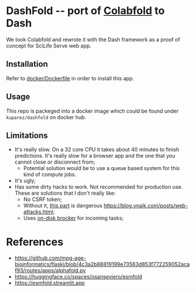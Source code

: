 # DashFold -- port of [Colabfold](https://github.com/sokrypton/ColabFold) to Dash

We took Colabfold and rewrote it with the Dash framework as a proof of concept for SciLife Serve web app.

## Installation

Refer to [docker/Dockerfile](docker/Dockerfile) in order to install this app.

## Usage

This repo is packeged into a docker image which could be found under `kuparez/dashfold` on docker hub.

## Limitations

- It's really slow. On a 32 core CPU it takes about 40 minutes to finish predictions. It's really slow for a browser app and the one that you cannot close or disconnect from;
  - Potential solution would be to use a queue based system for this kind of compute jobs.
- It's ugly;
- Has some dirty hacks to work. Not recommended for production use. These are solutions that I don't really like:
  - No CSRF token;
  - Without it, [this part](https://github.com/ScilifelabDataCentre/dashfold/blob/916f6e0bfd99270af80ebf3b1524af5840d7bc38/dash_fold/app.py#L351) is dangerous https://blog.vnaik.com/posts/web-attacks.html;
  - Uses [on-disk brocker](https://github.com/ScilifelabDataCentre/dashfold/blob/916f6e0bfd99270af80ebf3b1524af5840d7bc38/dash_fold/app.py#L24) for incoming tasks;

# References

- https://github.com/mpg-age-bioinformatics/flaski/blob/4c3a2b88819199e73563d853f772259052acaf93/routes/apps/alphafold.py
- https://huggingface.co/spaces/osanseviero/esmfold
- https://esmfold.streamlit.app

